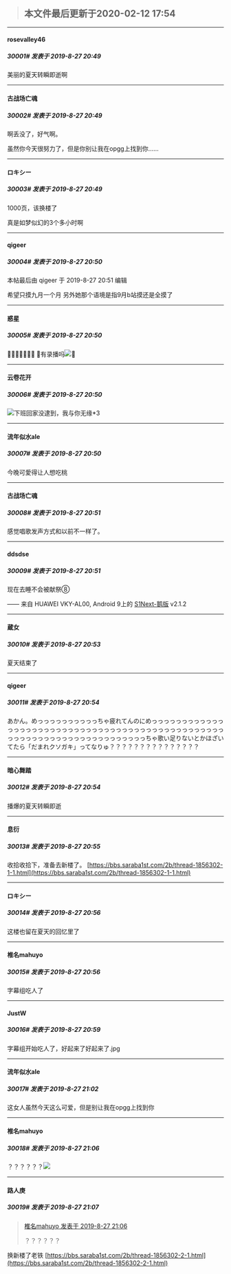 > ## **本文件最后更新于2020-02-12 17:54** 



-----

####  rosevalley46  
##### 30001#       发表于 2019-8-27 20:49




美丽的夏天转瞬即逝啊







-----

####  古战场亡魂  
##### 30002#       发表于 2019-8-27 20:49




啊丢没了，好气啊。

虽然你今天很努力了，但是你别让我在opgg上找到你……







-----

####  ロキシー  
##### 30003#       发表于 2019-8-27 20:49




1000页，该换楼了

真是如梦似幻的3个多小时啊







-----

####  qigeer  
##### 30004#       发表于 2019-8-27 20:50



 本帖最后由 qigeer 于 2019-8-27 20:51 编辑 

希望只摸九月一个月
另外她那个语境是指9月b站摸还是全摸了







-----

####  惑星  
##### 30005#       发表于 2019-8-27 20:50




🍋🍋🍋🍋🍋🍋🍋
🍋有录播吗<img src="https://static.saraba1st.com/image/smiley/face2017/194.png" referrerpolicy="no-referrer">🍋







-----

####  云卷花开  
##### 30006#       发表于 2019-8-27 20:50



<img src="https://static.saraba1st.com/image/smiley/face2017/035.png" referrerpolicy="no-referrer">下班回家没逮到，我与你无缘*3







-----

####  流年似水ale  
##### 30007#       发表于 2019-8-27 20:50




今晚可愛得让人想吃桃







-----

####  古战场亡魂  
##### 30008#       发表于 2019-8-27 20:51




感觉唱歌发声方式和以前不一样了。







-----

####  ddsdse  
##### 30009#       发表于 2019-8-27 20:51




现在去睡不会被献祭⑧

—— 来自 HUAWEI VKY-AL00, Android 9上的 [S1Next-鹅版](https://github.com/ykrank/S1-Next/releases) v2.1.2







-----

####  蔵女  
##### 30010#       发表于 2019-8-27 20:53




夏天结束了







-----

####  qigeer  
##### 30011#       发表于 2019-8-27 20:54




あかん。めっっっっっっっっっっちゃ疲れてんのにめっっっっっっっっっっっっっっっっっっっっっっっっっっっっっっっっっっっっっっっっっっっっっっっっっっっっっっっっっっっっっっっっっっっっっっっちゃ歌い足りないとかほざいてたら「だまれクソガキ」ってなりゅ？？？？？？？？？？？？？？？







-----

####  暗心舞踏  
##### 30012#       发表于 2019-8-27 20:54




播爆的夏天转瞬即逝







-----

####  息衍  
##### 30013#       发表于 2019-8-27 20:55




 收拾收拾下，准备去新楼了。
[https://bbs.saraba1st.com/2b/thread-1856302-1-1.html](https://bbs.saraba1st.com/2b/thread-1856302-1-1.html)







-----

####  ロキシー  
##### 30014#       发表于 2019-8-27 20:56




这楼也留在夏天的回忆里了







-----

####  椎名mahuyo  
##### 30015#       发表于 2019-8-27 20:56




字幕组吃人了







-----

####  JustW  
##### 30016#       发表于 2019-8-27 20:59




字幕组开始吃人了，好起来了好起来了.jpg







-----

####  流年似水ale  
##### 30017#       发表于 2019-8-27 21:02




这女人虽然今天这么可爱，但是别让我在opgg上找到你







-----

####  椎名mahuyo  
##### 30018#       发表于 2019-8-27 21:06




？？？？？？<img src="https://i.loli.net/2019/08/27/iqF6o2m7wBgrILy.jpg" referrerpolicy="no-referrer">







-----

####  路人庚  
##### 30019#       发表于 2019-8-27 21:07



<blockquote><a href="httphttps://bbs.saraba1st.com/2b/forum.php?mod=redirect&amp;goto=findpost&amp;pid=45068159&amp;ptid=1848341" target="_blank">椎名mahuyo 发表于 2019-8-27 21:06</a>

？？？？？？</blockquote>
换新楼了老铁
[https://bbs.saraba1st.com/2b/thread-1856302-2-1.html](https://bbs.saraba1st.com/2b/thread-1856302-2-1.html)







                                                 